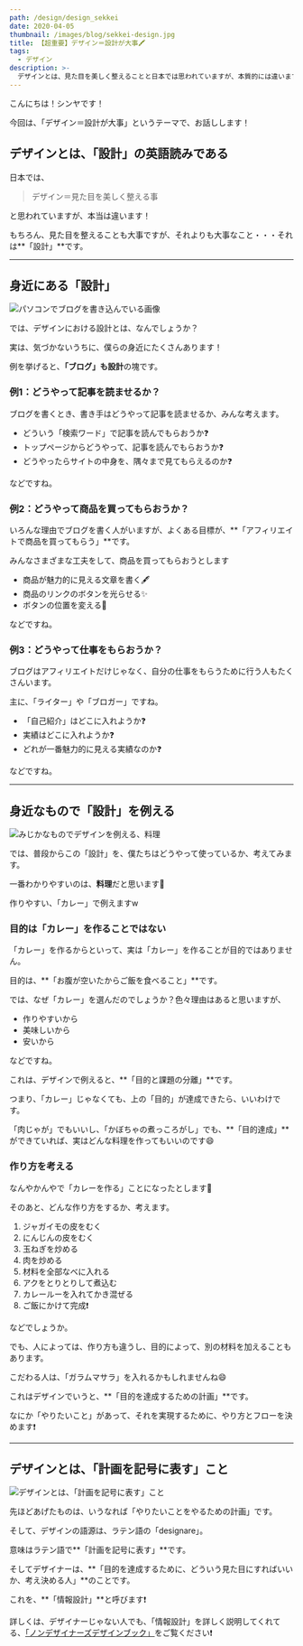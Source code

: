 ```yaml
---
path: /design/design_sekkei
date: 2020-04-05
thumbnail: /images/blog/sekkei-design.jpg
title: 【超重要】デザイン＝設計が大事🖍
tags:
  - デザイン
description: >-
  デザインとは、見た目を美しく整えることと日本では思われていますが、本質的には違います。では、デザインとはなんなのか？具体的にどういうところで使われているのか？みなさんが気づかないうちに生活に溶け込んでいる「デザイン」のことを、記事に書き起こしました。
---
```


こんにちは！シンヤです！

今回は、「デザイン＝設計が大事」というテーマで、お話しします！

## デザインとは、「設計」の英語読みである

日本では、

>デザイン＝見た目を美しく整える事

と思われていますが、本当は違います！

もちろん、見た目を整えることも大事ですが、それよりも大事なこと・・・それは**「設計」**です。

---

## 身近にある「設計」

![パソコンでブログを書き込んでいる画像](/images/blog/sekkei-blog.jpg)

では、デザインにおける設計とは、なんでしょうか？

実は、気づかないうちに、僕らの身近にたくさんあります！

例を挙げると、**「ブログ」も設計**の塊です。

### 例1：どうやって記事を読ませるか？

ブログを書くとき、書き手はどうやって記事を読ませるか、みんな考えます。

- どういう「検索ワード」で記事を読んでもらおうか❓
- トップページからどうやって、記事を読んでもらおうか❓
- どうやったらサイトの中身を、隅々まで見てもらえるのか❓

などですね。

### 例2：どうやって商品を買ってもらおうか？

いろんな理由でブログを書く人がいますが、よくある目標が、**「アフィリエイトで商品を買ってもらう」**です。

みんなさまざまな工夫をして、商品を買ってもらおうとします

- 商品が魅力的に見える文章を書く🖋
- 商品のリンクのボタンを光らせる✨
- ボタンの位置を変える📝

などですね。

### 例3：どうやって仕事をもらおうか？

ブログはアフィリエイトだけじゃなく、自分の仕事をもらうために行う人もたくさんいます。

主に、「ライター」や「ブロガー」ですね。

- 「自己紹介」はどこに入れようか❓
- 実績はどこに入れようか❓
- どれが一番魅力的に見える実績なのか❓

などですね。

---

## 身近なもので「設計」を例える

![みじかなものでデザインを例える、料理](/images/blog/sekkei-example.jpg)

では、普段からこの「設計」を、僕たちはどうやって使っているか、考えてみます。

一番わかりやすいのは、**料理**だと思います🍳

作りやすい、「カレー」で例えますw

### 目的は「カレー」を作ることではない

「カレー」を作るからといって、実は「カレー」を作ることが目的ではありません。

目的は、**「お腹が空いたからご飯を食べること」**です。

では、なぜ「カレー」を選んだのでしょうか？色々理由はあると思いますが、

- 作りやすいから
- 美味しいから
- 安いから

などですね。

これは、デザインで例えると、**「目的と課題の分離」**です。

つまり、「カレー」じゃなくても、上の「目的」が達成できたら、いいわけです。

「肉じゃが」でもいいし、「かぼちゃの煮っころがし」でも、**「目的達成」**ができていれば、実はどんな料理を作ってもいいのです😄

### 作り方を考える

なんやかんやで「カレーを作る」ことになったとします🍛

そのあと、どんな作り方をするか、考えます。

1. ジャガイモの皮をむく
2. にんじんの皮をむく
3. 玉ねぎを炒める
4. 肉を炒める
5. 材料を全部なべに入れる
6. アクをとりとりして煮込む
7. カレールーを入れてかき混ぜる
8. ご飯にかけて完成❗️

などでしょうか。

でも、人によっては、作り方も違うし、目的によって、別の材料を加えることもあります。

こだわる人は、「ガラムマサラ」を入れるかもしれませんね😄

これはデザインでいうと、**「目的を達成するための計画」**です。

なにか「やりたいこと」があって、それを実現するために、やり方とフローを決めます❗️

---

## デザインとは、「計画を記号に表す」こと

![デザインとは、「計画を記号に表す」こと](/images/blog/sekkei.jpg)

先ほどあげたものは、いうなれば「やりたいことをやるための計画」です。

そして、デザインの語源は、ラテン語の「designare」。

意味はラテン語で**「計画を記号に表す」**です。

そしてデザイナーは、**「目的を達成するために、どういう見た目にすればいいか、考え決める人」**のことです。

これを、**「情報設計」**と呼びます❗️

詳しくは、デザイナーじゃない人でも、「情報設計」を詳しく説明してくれてる、[「ノンデザイナーズデザインブック」](https://www.amazon.co.jp/%E3%83%8E%E3%83%B3%E3%83%87%E3%82%B6%E3%82%A4%E3%83%8A%E3%83%BC%E3%82%BA%E3%83%BB%E3%83%87%E3%82%B6%E3%82%A4%E3%83%B3%E3%83%96%E3%83%83%E3%82%AF-%E7%AC%AC4%E7%89%88-Robin-Williams/dp/4839955557)をご覧ください❗️
